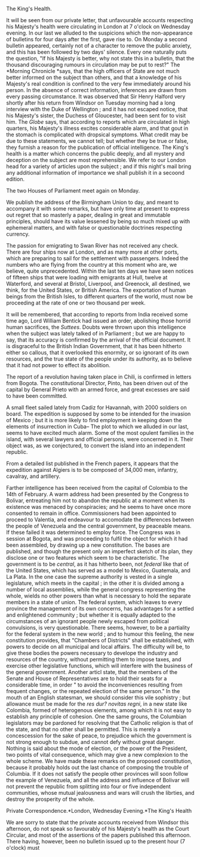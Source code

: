 The King's Health.It will be seen from our private letter, that unfavourable
                    accounts respecting his Majesty's health were circulating in
                    London at 7 o'clock on Wednesday evening. In our last we alluded
                    to the suspicions which the non-appearance of bulletins for four days after
                    the first, gave rise to. On Monday a second bulletin appeared, certainly not of a character to remove the public
                    anxiety, and this has been followed by two days' silence. Every one
                    naturally puts the question, "If his Majesty is better, why not state this
                    in a bulletin, that the thousand discouraging rumours in circulation
                    may be put to rest?" The *Morning Chronicle *says, that the high officers of State are not much better informed on
                    the subject than others, and that a knowledge of his Majesty's real
                    condition is confined to the very few immediately around his person.
                    In the absence of correct information, inferences are drawn from
                    every passing circumstance. It was observed that Sir Henry Halford very
                    shortly after his return from Windsor on Tuesday morning had a long
                    interview with the Duke of Wellington ; and it has not escaped notice, that
                    his Majesty's sister, the Duchess of Gloucester, had been sent for to visit
                    him. The *Globe* says, that according to reports which
                    are circulated in high quarters, his Majesty's illness excites considerable alarm, and that gout in the stomach is complicated
                    with dropsical symptoms. What credit may be due to these statements, we
                    cannot tell; but whether they be true or false, they furnish a reason
                    for the publication of official intelligence. The King's health
                    is a matter which concerns the public deeply, and all mystery and
                    deception on the subject are most reprehensible. We refer to our
                    London head for a variety of articles upon the subject ; and if this
                    night's mail bring any additional information of importance we
                    shall publish it in a secoond edition.The two Houses of Parliament meet again on Monday.We publish the address of the Birmingham Union to day, and meant to
                    accompany it with some remarks, but have only time at present to express
                    out regret that so masterly a paper, dealing in great and immutable principles, should have its value lessened by being
                    so much mixed up with ephemeral matters, and with false or questionable
                    doctrines respecting currency.The passion for emigrating to Swan River has not received any check. There
                    are four ships now at London, and as many more at other ports,
                    which are preparing to sail for the settlement with passengers.
                        Indeed the numbers who are flying from the country at
                    this moment who are, we believe, quite unprecedented. Within the last
                    ten days we have seen notices of fifteen ships that were loading with
                    emigrants at Hull, twelve at Waterford, and several at Bristol, Liverpool,
                    and Greenock, all destined, we think, for the United States, or British
                    America. The exportation of human beings from the British Isles, to
                    different quarters of the world, must now be proceeding at the rate of one
                    or two thousand per week.It will be remembered, that according to reports from India received some
                    time ago, Lord William Bentick had issued an order, abolishing those horrid
                    human sacrifices, the *Suttees*. Doubts were thrown
                    upon this intelligence when the subject was lately talked of in
                    Parliament ; but we are happy to say, that its accuracy is confirmed by the
                    arrival of the official document. It is disgraceful to the British Indian
                        Government, that it has been hitherto either so callous,
                    that it overlooked this enormity, or so ignorant of its own resources,
                    and the true state of the people under its authority, as to believe that it
                    had not power to effect its abolition.The report of a revolution having taken place in Chili, is confirmed in
                    letters from Bogota. The constitutional Director, Pinto, has been driven
                    out of the capital by General Prieto with an armed force, and great
                    excesses are said to have been committed.A small fleet sailed lately from Cadiz for Havannah, with 2000 soldiers on
                    board. The expedition is supposed by some to be intended for the
                    invasion of Mexico ; but it is more likely to find employment in
                    keeping down the elements of insurrection in Cuba– The plot to
                    which we alluded in our last, seems to have excited much alarm. Some of the
                    most opulent families in the island, with several lawyers and
                    official persons, were concerned in it. Their object was, as we
                    conjectured, to convert the island into an independent republic.From a detailed list published in the French papers, it appears that the
                    expedition against Algiers is to be composed of 34,000 men, infantry,
                    cavalray, and artillery.Farther intelligence has been received from the capital of
                    Colombia to the 14th of February. A warm address had been presented by the
                    Congress to Bolivar, entreating him not to abandon the republic at a moment when its existence was menaced by conspiracies; and he
                    seems to have once more consented to remain in office. Commissioners had
                    been appointed to proceed to Valentia, and endeavour to
                    accomodate the differences between the people of Venezuela and the
                    central government, by peaceable means. If these failed it was
                    determined to employ force. The Congress was in session at Bogota, and was
                    proceeding to fulfil the object for which it had been assembled, by drawing
                    up a new constitution. The bases are published, and though the present
                    only an imperfect sketch of its plan, they disclose one or two features
                    which seem to be characteristic. The government is to be *central*, as it has hitherto been, not *federal* like that of the United States, which has
                    served as a model to Mexico, Guatemala, and La Plata. In the one case the
                    supreme authority is vested in a single legislature, which meets in the
                        capital ; in the other it is divided among a number of
                    local assemblies, while the general congress representing
                    the whole, wields no other powers than what is necessary to hold
                    the separate members in a state of union. The federal system, which leaves
                    to every province the management of its own concerns, has advantages for a settled and enlightened community ; but
                    whether it is equally adapted to the circumstances of an ignorant
                    people newly escaped from political convulsions, is very
                    questionable. There seems, however, to be a partiality for the
                    federal system in the new world ; and to humour this feeling, the new
                        constitution provides, that "Chambers of Districts" shall
                    be established, with powers to decide on all municipal and local
                    affairs. The difficulty will be, to give these bodies the powers necessary
                    to develope the industry and resources of the country, without permitting
                    them to impose taxes, and exercise other legislative functions, which
                    will interfere with the business of the general government. Another articl
                    state, that the members of the Senate and House of Representatives are to
                    hold their seats for a considerable time, in order " to avoid the
                    inconveniences resulting from frequent changes, or the repeated election of
                    the same person." In the mouth of an English statesman, we should consider
                    this vile sophistry ; but allowance must be made for the *res dur? novitas regni*, in a new state like
                    Colombia, formed of heterogenous elements, among which it is not
                    easy to establish any principle of cohesion. One the same grouns, the
                    Columbian legislators may be pardoned for resolving that the Catholic
                    religion is that of the state, and that no other shall be permitted. This
                    is merely a concescession for the sake of peace, to prejudice
                    which the government is not strong enough to subdue, and cannot defy without great danger. Nothing is said about the mode of
                    election, or the power of the President, two points of vital consequence,
                    which may give a new complexion to the whole scheme. We have made
                    these remarks on the proposed constitution, because it probably holds
                    out the last chance of composing the trouble of Columbia. If it does not
                    satisfy the people other provinces will soon follow the example of Venezuela, and all the address and influence of Bolivar will
                    not prevent the republic from splitting into four or five independent
                    communities, whose mutual jealousness and wars will crush the librties, and
                    destroy the prosperity of the whole.Private Correspondence.*London, Wednesday Evening.*The King's HealthWe are sorry to state that the private accounts received from
                    Windsor this afternoon, do not speak so favourably of his Majesty's health
                    as the Court Circular, and most of the assertions of the papers
                    published this afternoon. There having, however, been no bulletin issued up to the present hour (7 o'clock) must